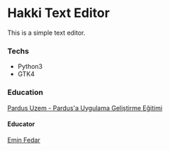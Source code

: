 # Hakki Text Editor
This is a simple text editor.
### Techs
- Python3
- GTK4
### Education
[Pardus Uzem - Pardus'a Uygulama Geliştirme Eğitimi](https://uzem.pardus.org.tr/mod/forum/view.php?id=811)
#### Educator
[Emin Fedar](https://github.com/eminfedar)

